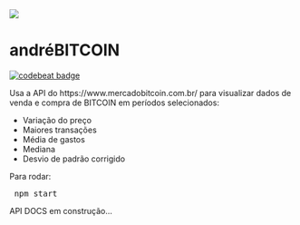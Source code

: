 <img src="https://upload.wikimedia.org/wikipedia/commons/c/cf/Bitcoin.com_logo.png"/>

<h1>andréBITCOIN</h1>

<a href="https://codebeat.co/projects/github-com-diasduzurf-andrebitcoin-master"><img alt="codebeat badge" src="https://codebeat.co/badges/1311f527-e216-47ef-839f-f9e7086e4941" /></a>

<p>Usa a API do https://www.mercadobitcoin.com.br/ para visualizar dados de venda e compra de BITCOIN em períodos selecionados:<p>
<ul>
<li>Variação do preço</li>
<li>Maiores transações</li>
<li>Média de gastos</li>
<li>Mediana</li>
<li>Desvio de padrão corrigido</li>
</ul>

<p>
Para rodar:
<pre> npm start </pre>
</p>

API DOCS em construção...
